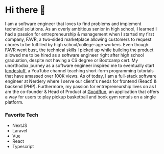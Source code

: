 # Hi there 👋
I am a software engineer that loves to find problems and implement technical solutions. As an overly ambitious senior in high school, I learned I had a passion for entrepreneurship & management when l started my first company, FAVR, a two-sided marketplace allowing customers to request chores to be fulfilled by high school/college-age workers. Even though FAVR went bust, the technical skills I picked up while building the product allowed me to be hired as a software engineer right after high school graduation, despite not having a CS degree or Bootcamp cert. My unorthodox journey as a software engineer inspired me to eventually start [Icodestuff](https://www.youtube.com/c/Icodestuff), a YouTube channel teaching short-form programming tutorials that have amassed over 100K views. As of today, I am a full-stack software engineer at Nerdery where I serve our client's needs for frontend (React) & backend (PHP). Furthermore, my passion for entrepreneurship lives on as I am the co-founder & Head of Product at [GoodRun](https://mn.goodrun.app), an application that offers a way for users to play pickup basketball and book gym rentals on a single platform.

### Favorite Tech
- NextJS
- Laravel
- Vue
- React
- Typescript

<!--
**Solomon04/solomon04** is a ✨ _special_ ✨ repository because its `README.md` (this file) appears on your GitHub profile.

Here are some ideas to get you started:

- 🔭 I’m currently working on ...
- 🌱 I’m currently learning ...
- 👯 I’m looking to collaborate on ...
- 🤔 I’m looking for help with ...
- 💬 Ask me about ...
- 📫 How to reach me: ...
- 😄 Pronouns: ...
- ⚡ Fun fact: ...
-->
